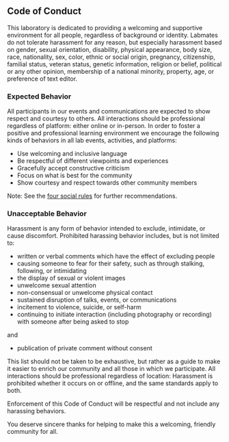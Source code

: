 ## Code of Conduct ##

This laboratory is dedicated to providing a welcoming and supportive environment for all people, regardless of background or identity. Labmates do not tolerate harassment for any reason, but especially harassment based on gender, sexual orientation, disability, physical appearance, body size, race, nationality, sex, color, ethnic or social origin, pregnancy, citizenship, familial status, veteran status, genetic information, religion or belief, political or any other opinion, membership of a national minority, property, age, or preference of text editor. 


### Expected Behavior ###

All participants in our events and communications are expected to show respect and courtesy to others. All interactions should be professional regardless of platform: either online or in-person. In order to foster a positive and professional learning environment we encourage the following kinds of behaviors in all lab events, activities, and platforms:

 * Use welcoming and inclusive language
 * Be respectful of different viewpoints and experiences
 * Gracefully accept constructive criticism
 * Focus on what is best for the community
 * Show courtesy and respect towards other community members

Note: See the [four social rules](https://www.recurse.com/manual#sub-sec-social-rules) for further recommendations.

### Unacceptable Behavior ###

Harassment is any form of behavior intended to exclude, intimidate, or cause discomfort. Prohibited harassing behavior includes, but is not limited to:

* written or verbal comments which have the effect of excluding people
* causing someone to fear for their safety, such as through stalking, following, or intimidating
* the display of sexual or violent images
* unwelcome sexual attention
* non-consensual or unwelcome physical contact
* sustained disruption of talks, events, or communications
* incitement to violence, suicide, or self-harm
* continuing to initiate interaction (including photography or recording) with someone after being asked to stop

and

* publication of private comment without consent

This list should not be taken to be exhaustive, but rather as a guide to make it easier to enrich our community and all those in which we participate. All interactions should be professional regardless of location: Harassment is prohibited whether it occurs on or offline, and the same standards apply to both.

Enforcement of this Code of Conduct will be respectful and not include any harassing behaviors.



You deserve sincere thanks for helping to make this a welcoming, friendly community for all.